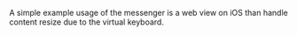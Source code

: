 A simple example usage of the messenger is a web view on iOS than handle content resize due to the virtual keyboard. 
